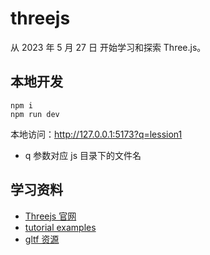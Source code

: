 # threejs

从 2023 年 5 月 27 日 开始学习和探索 Three.js。

## 本地开发

```shell
npm i
npm run dev
```

本地访问：http://127.0.0.1:5173?q=lession1

- q 参数对应 js 目录下的文件名

## 学习资料

- [Threejs 官网](https://threejs.org/docs/index.html#manual/zh/introduction/Creating-a-scene)
- [tutorial examples](https://github.com/puxiao/threejs-tutorial)
- [gltf 资源](http://gltfs.com/)
